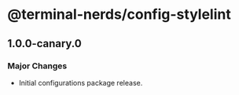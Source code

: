 # @terminal-nerds/config-stylelint

## 1.0.0-canary.0
### Major Changes

- Initial configurations package release.
